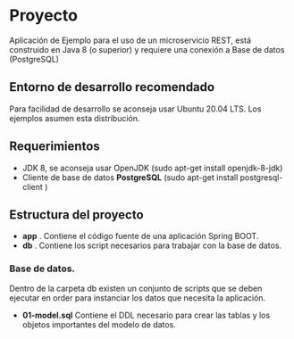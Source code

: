 # Proyecto
Aplicación de Ejemplo para el uso de un microservicio REST, está construido en Java 8 (o superior) y requiere una conexión a Base de datos (PostgreSQL)

## Entorno de desarrollo recomendado
Para facilidad de desarrollo se aconseja usar Ubuntu 20.04 LTS. Los ejemplos asumen esta distribución.

## Requerimientos
- JDK 8, se aconseja usar OpenJDK (sudo apt-get install openjdk-8-jdk)
- Cliente de base de datos **PostgreSQL** (sudo apt-get install postgresql-client )

## Estructura del proyecto

- **app** . Contiene el código fuente de una aplicación Spring BOOT.
- **db** . Contiene los script necesarios para trabajar con la base de datos.

### Base de datos.
Dentro de la carpeta db existen un conjunto de scripts que se deben ejecutar en order para instanciar los datos que necesita la aplicación.

* **01-model.sql** Contiene el DDL necesario para crear las tablas y los objetos importantes del modelo de datos.

